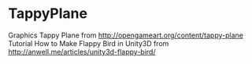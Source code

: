 # TappyPlane

Graphics Tappy Plane from http://opengameart.org/content/tappy-plane
Tutorial How to Make Flappy Bird in Unity3D from http://anwell.me/articles/unity3d-flappy-bird/
